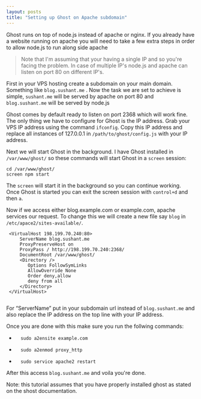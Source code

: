 ```yaml
---
layout: posts
title: "Setting up Ghost on Apache subdomain"
---
```


Ghost runs on top of node.js instead of apache or nginx. If you already have a website running on apache you will need to take a few extra steps in order to allow node.js to run along side apache

>Note that I'm assuming that your having a single IP and so you're facing the problem. In case of multiple IP's node.js and apache can listen on port 80 on different IP's.

First in your VPS hosting create a subdomain on your main domain. Something like `blog.sushant.me` . Now the task we are set to achieve is simple, `sushant.me` will be served by apache on port 80 and `blog.sushant.me` will be served by node.js

Ghost comes by default ready to listen on port 2368 which will work fine. The only thing we have to configure for Ghost is the IP address. Grab your VPS IP address using the command `ifconfig`. Copy this IP address and replace all instances of 127.0.0.1 in `/path/to/ghost/config.js` with your IP address.

Next we will start Ghost in the background. I have Ghost installed in `/var/www/ghost/` so these commands will start Ghost in a `screen` session:

```
cd /var/www/ghost/
screen npm start
```

The `screen` will start it in the background so you can continue working. Once Ghost is started you can exit the screen session with `control+d` and then `a`.

Now if we access either blog.example.com or example.com, apache services our request. To change this we will create a new file say `blog` in `/etc/apace2/sites-available/`. 

```
 <VirtualHost 198.199.70.240:80>
     ServerName blog.sushant.me
     ProxyPreserveHost on
     ProxyPass / http://198.199.70.240:2368/
     DocumentRoot /var/www/ghost/
     <Directory />
     	Options FollowSymLinks
     	AllowOverride None
     	Order deny,allow
     	deny from all
     </Directory>
 </VirtualHost>
 
 ```

For “ServerName” put in your subdomain url instead of `blog.sushant.me` and also replace the IP address on the top line with your IP address.

Once you are done with this make sure you run the follwing commands:

*		sudo a2ensite example.com
*		sudo a2enmod proxy_http
*		sudo service apache2 restart

After this access `blog.sushant.me` and voila you're done.

Note: this tutorial assumes that you have properly installed ghost as stated on the shost documentation.